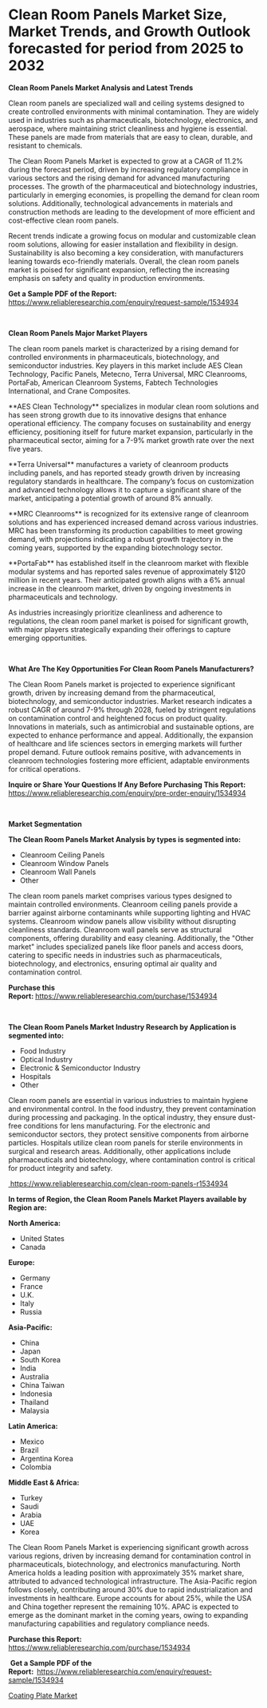 <p><h1>Clean Room Panels Market Size, Market Trends, and Growth Outlook forecasted for period from 2025 to 2032</h1></p><p><strong>Clean Room Panels Market Analysis and Latest Trends</strong></p>
<p><p>Clean room panels are specialized wall and ceiling systems designed to create controlled environments with minimal contamination. They are widely used in industries such as pharmaceuticals, biotechnology, electronics, and aerospace, where maintaining strict cleanliness and hygiene is essential. These panels are made from materials that are easy to clean, durable, and resistant to chemicals. </p><p>The Clean Room Panels Market is expected to grow at a CAGR of 11.2% during the forecast period, driven by increasing regulatory compliance in various sectors and the rising demand for advanced manufacturing processes. The growth of the pharmaceutical and biotechnology industries, particularly in emerging economies, is propelling the demand for clean room solutions. Additionally, technological advancements in materials and construction methods are leading to the development of more efficient and cost-effective clean room panels.</p><p>Recent trends indicate a growing focus on modular and customizable clean room solutions, allowing for easier installation and flexibility in design. Sustainability is also becoming a key consideration, with manufacturers leaning towards eco-friendly materials. Overall, the clean room panels market is poised for significant expansion, reflecting the increasing emphasis on safety and quality in production environments.</p></p>
<p><strong>Get a Sample PDF of the Report:&nbsp;</strong> <a href="https://www.reliableresearchiq.com/enquiry/request-sample/1534934?utm_campaign=3103&utm_medium=2&utm_source=Github&utm_content=ia&utm_term=31032025&utm_id=clean-room-panels">https://www.reliableresearchiq.com/enquiry/request-sample/1534934</a></p>
<p>&nbsp;</p>
<p><strong>Clean Room Panels Major Market Players</strong></p>
<p><p>The clean room panels market is characterized by a rising demand for controlled environments in pharmaceuticals, biotechnology, and semiconductor industries. Key players in this market include AES Clean Technology, Pacific Panels, Metecno, Terra Universal, MRC Cleanrooms, PortaFab, American Cleanroom Systems, Fabtech Technologies International, and Crane Composites.</p><p>**AES Clean Technology** specializes in modular clean room solutions and has seen strong growth due to its innovative designs that enhance operational efficiency. The company focuses on sustainability and energy efficiency, positioning itself for future market expansion, particularly in the pharmaceutical sector, aiming for a 7-9% market growth rate over the next five years.</p><p>**Terra Universal** manufactures a variety of cleanroom products including panels, and has reported steady growth driven by increasing regulatory standards in healthcare. The company’s focus on customization and advanced technology allows it to capture a significant share of the market, anticipating a potential growth of around 8% annually.</p><p>**MRC Cleanrooms** is recognized for its extensive range of cleanroom solutions and has experienced increased demand across various industries. MRC has been transforming its production capabilities to meet growing demand, with projections indicating a robust growth trajectory in the coming years, supported by the expanding biotechnology sector.</p><p>**PortaFab** has established itself in the cleanroom market with flexible modular systems and has reported sales revenue of approximately $120 million in recent years. Their anticipated growth aligns with a 6% annual increase in the cleanroom market, driven by ongoing investments in pharmaceuticals and technology.</p><p>As industries increasingly prioritize cleanliness and adherence to regulations, the clean room panel market is poised for significant growth, with major players strategically expanding their offerings to capture emerging opportunities.</p></p>
<p>&nbsp;</p>
<p><strong>What Are The Key Opportunities For Clean Room Panels Manufacturers?</strong></p>
<p><p>The Clean Room Panels market is projected to experience significant growth, driven by increasing demand from the pharmaceutical, biotechnology, and semiconductor industries. Market research indicates a robust CAGR of around 7-9% through 2028, fueled by stringent regulations on contamination control and heightened focus on product quality. Innovations in materials, such as antimicrobial and sustainable options, are expected to enhance performance and appeal. Additionally, the expansion of healthcare and life sciences sectors in emerging markets will further propel demand. Future outlook remains positive, with advancements in cleanroom technologies fostering more efficient, adaptable environments for critical operations.</p></p>
<p><strong>Inquire or Share Your Questions If Any Before Purchasing This Report:</strong> <a href="https://www.reliableresearchiq.com/enquiry/pre-order-enquiry/1534934?utm_campaign=3103&utm_medium=2&utm_source=Github&utm_content=ia&utm_term=31032025&utm_id=clean-room-panels">https://www.reliableresearchiq.com/enquiry/pre-order-enquiry/1534934</a></p>
<p>&nbsp;</p>
<p><strong>Market Segmentation</strong></p>
<p><strong>The Clean Room Panels Market Analysis by types is segmented into:</strong></p>
<p><ul><li>Cleanroom Ceiling Panels</li><li>Cleanroom Window Panels</li><li>Cleanroom Wall Panels</li><li>Other</li></ul></p>
<p><p>The clean room panels market comprises various types designed to maintain controlled environments. Cleanroom ceiling panels provide a barrier against airborne contaminants while supporting lighting and HVAC systems. Cleanroom window panels allow visibility without disrupting cleanliness standards. Cleanroom wall panels serve as structural components, offering durability and easy cleaning. Additionally, the "Other market" includes specialized panels like floor panels and access doors, catering to specific needs in industries such as pharmaceuticals, biotechnology, and electronics, ensuring optimal air quality and contamination control.</p></p>
<p><strong>Purchase this Report:&nbsp;</strong><a href="https://www.reliableresearchiq.com/purchase/1534934?utm_campaign=3103&utm_medium=2&utm_source=Github&utm_content=ia&utm_term=31032025&utm_id=clean-room-panels">https://www.reliableresearchiq.com/purchase/1534934</a></p>
<p>&nbsp;</p>
<p><strong>The Clean Room Panels Market Industry Research by Application is segmented into:</strong></p>
<p><ul><li>Food Industry</li><li>Optical Industry</li><li>Electronic & Semiconductor Industry</li><li>Hospitals</li><li>Other</li></ul></p>
<p><p>Clean room panels are essential in various industries to maintain hygiene and environmental control. In the food industry, they prevent contamination during processing and packaging. In the optical industry, they ensure dust-free conditions for lens manufacturing. For the electronic and semiconductor sectors, they protect sensitive components from airborne particles. Hospitals utilize clean room panels for sterile environments in surgical and research areas. Additionally, other applications include pharmaceuticals and biotechnology, where contamination control is critical for product integrity and safety.</p></p>
<p><a href="https://www.reliableresearchiq.com/clean-room-panels-r1534934?utm_campaign=3103&utm_medium=2&utm_source=Github&utm_content=ia&utm_term=31032025&utm_id=clean-room-panels">&nbsp;https://www.reliableresearchiq.com/clean-room-panels-r1534934</a></p>
<p><strong>In terms of Region, the Clean Room Panels Market Players available by Region are:</strong></p>
<p>
    <p> <strong> North America: </strong>
        <ul>
            <li>United States</li>
            <li>Canada</li>
        </ul>
        </p> 
    <p> <strong> Europe: </strong>
        <ul>
            <li>Germany</li>
            <li>France</li>
            <li>U.K.</li>
            <li>Italy</li>
            <li>Russia</li>
        </ul>
        </p> 
    <p> <strong> Asia-Pacific: </strong>
        <ul>
            <li>China</li>
            <li>Japan</li>
            <li>South Korea</li>
            <li>India</li>
            <li>Australia</li>
            <li>China Taiwan</li>
            <li>Indonesia</li>
            <li>Thailand</li>
            <li>Malaysia</li>
        </ul>
        </p> 
    <p> <strong> Latin America: </strong>
        <ul>
            <li>Mexico</li>
            <li>Brazil</li>
            <li>Argentina Korea</li>
            <li>Colombia</li>
        </ul>
        </p> 
    <p> <strong> Middle East & Africa: </strong>
        <ul>
            <li>Turkey</li>
            <li>Saudi</li>
            <li>Arabia</li>
            <li>UAE</li>
            <li>Korea</li>
        </ul>
    </p>
    </p>
<p><p>The Clean Room Panels Market is experiencing significant growth across various regions, driven by increasing demand for contamination control in pharmaceuticals, biotechnology, and electronics manufacturing. North America holds a leading position with approximately 35% market share, attributed to advanced technological infrastructure. The Asia-Pacific region follows closely, contributing around 30% due to rapid industrialization and investments in healthcare. Europe accounts for about 25%, while the USA and China together represent the remaining 10%. APAC is expected to emerge as the dominant market in the coming years, owing to expanding manufacturing capabilities and regulatory compliance needs.</p></p>
<p><strong>Purchase this Report: </strong><a href="https://www.reliableresearchiq.com/purchase/1534934?utm_campaign=3103&utm_medium=2&utm_source=Github&utm_content=ia&utm_term=31032025&utm_id=clean-room-panels">https://www.reliableresearchiq.com/purchase/1534934</a></p>
<p>&nbsp;<strong>Get a Sample PDF of the Report:&nbsp;&nbsp;</strong><a href="https://www.reliableresearchiq.com/enquiry/request-sample/1534934?utm_campaign=3103&utm_medium=2&utm_source=Github&utm_content=ia&utm_term=31032025&utm_id=clean-room-panels">https://www.reliableresearchiq.com/enquiry/request-sample/1534934</a></p>
<p><strong></strong></p>
<p><p><a href="https://github.com/kaddahblejc/Market-Research-Report-List-1/blob/main/coating-plate-market.md?utm_campaign=3103&utm_medium=2&utm_source=Github&utm_content=ia&utm_term=31032025&utm_id=clean-room-panels">Coating Plate Market</a></p></p>